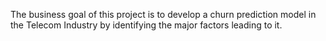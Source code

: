 The business goal of this project is to develop a churn prediction model in the Telecom Industry by identifying the major factors leading to it.
